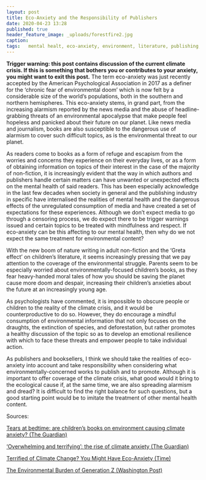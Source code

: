 ```yaml
---
layout: post
title: Eco-Anxiety and the Responsibility of Publishers
date: 2020-04-23 13:28
published: true
header_feature_image: _uploads/forestfire2.jpg
caption:
tags:   mental healt, eco-anxiety, environment, literature, publishing, books # use [tag1,tag2]
---
```


**Trigger warning: this post contains discussion of the current climate crisis. If this is something that bothers you or contributes to your anxiety, you might want to exit this post.**
The term eco-anxiety was just recently accepted by the American Psychological Association in 2017 as a definer for the ‘chronic fear of environmental doom’ which is now felt by a considerable size of the world’s populations, both in the southern and northern hemispheres. This eco-anxiety stems, in grand part, from the increasing alarmism reported by the news media and the abuse of headline-grabbing threats of an environmental apocalypse that make people feel hopeless and panicked about their future on our planet. Like news media and journalism, books are also susceptible to the dangerous use of alarmism to cover such difficult topics, as is the environmental threat to our planet.

As readers come to books as a form of refuge and escapism from the worries and concerns they experience on their everyday lives, or as a form of obtaining information on topics of their interest in the case of the majority of non-fiction, it is increasingly evident that the way in which authors and publishers handle certain matters can have unwanted or unexpected effects on the mental health of said readers. This has been especially acknowledge in the last few decades when society in general and the publishing industry in specific have internalised the realities of mental health and the dangerous effects of the unregulated consumption of media and have created a set of expectations for these experiences. Although we don’t expect media to go through a censoring process, we do expect there to be trigger warnings issued and certain topics to be treated with mindfulness and respect. If eco-anxiety can be this affecting to our mental health, then why do we not expect the same treatment for environmental content?

With the new boom of nature writing in adult non-fiction and the ‘Greta effect’ on children’s literature, it seems increasingly pressing that we pay attention to the coverage of the environmental struggle. Parents seem to be especially worried about environmentally-focused children’s books, as they fear heavy-handed moral tales of how you should be saving the planet cause more doom and despair, increasing their children’s anxieties about the future at an increasingly young age.

As psychologists have commented, it is impossible to obscure people or children to the reality of the climate crisis, and it would be counterproductive to do so. However, they do encourage a mindful consumption of environmental information that not only focuses on the draughts, the extinction of species, and deforestation, but rather promotes a healthy discussion of the topic so as to develop an emotional resilience with which to face these threats and empower people to take individual action.

As publishers and booksellers, I think we should take the realities of eco-anxiety into account and take responsibility when considering what environmentally-concerned works to publish and to promote. Although it is important to offer coverage of the climate crisis, what good would it bring to the ecological cause if, at the same time, we are also spreading alarmism and dread? It is difficult to find the right balance for such questions, but a good starting point would be to imitate the treatment of other mental health content.

Sources:

[Tears at bedtime: are children’s books on environment causing climate anxiety? (The Guardian)](https://www.theguardian.com/books/2020/feb/27/tears-at-bedtime-greta-thunberg-effect-behind-boom-in-childrens-climate-crisis-books)

[‘Overwhelming and terrifying’: the rise of climate anxiety (The Guardian)](https://www.theguardian.com/environment/2020/feb/10/overwhelming-and-terrifying-impact-of-climate-crisis-on-mental-health)

[Terrified of Climate Change? You Might Have Eco-Anxiety (Time)](https://time.com/5735388/climate-change-eco-anxiety/)

[The Environmental Burden of Generation Z (Washington Post)](https://www.washingtonpost.com/magazine/2020/02/03/eco-anxiety-is-overwhelming-kids-wheres-line-between-education-alarmism/?arc404=true)
